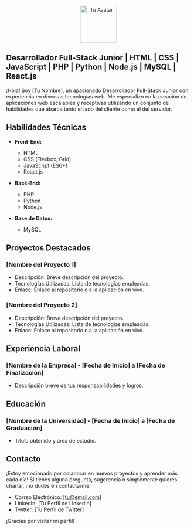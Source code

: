 <p align="center">
  <img src="https://www.netcarmona.es/assets/img/photo-perfil.png" alt="Tu Avatar" width="100"/>
</p>

## Desarrollador Full-Stack Junior | HTML | CSS | JavaScript | PHP | Python | Node.js | MySQL | React.js

¡Hola! Soy [Tu Nombre], un apasionado Desarrollador Full-Stack Junior con experiencia en diversas tecnologías web. Me especializo en la creación de aplicaciones web escalables y receptivas utilizando un conjunto de habilidades que abarca tanto el lado del cliente como el del servidor.

## Habilidades Técnicas

- **Front-End:**
  - HTML
  - CSS (Flexbox, Grid)
  - JavaScript (ES6+)
  - React.js

- **Back-End:**
  - PHP
  - Python
  - Node.js

- **Base de Datos:**
  - MySQL

## Proyectos Destacados

### [Nombre del Proyecto 1]
- Descripción: Breve descripción del proyecto.
- Tecnologías Utilizadas: Lista de tecnologías empleadas.
- Enlace: Enlace al repositorio o a la aplicación en vivo.

### [Nombre del Proyecto 2]
- Descripción: Breve descripción del proyecto.
- Tecnologías Utilizadas: Lista de tecnologías empleadas.
- Enlace: Enlace al repositorio o a la aplicación en vivo.

## Experiencia Laboral

### [Nombre de la Empresa] - [Fecha de Inicio] a [Fecha de Finalización]
- Descripción breve de tus responsabilidades y logros.

## Educación

### [Nombre de la Universidad] - [Fecha de Inicio] a [Fecha de Graduación]
- Título obtenido y área de estudio.

## Contacto

¡Estoy emocionado por colaborar en nuevos proyectos y aprender más cada día! Si tienes alguna pregunta, sugerencia o simplemente quieres charlar, ¡no dudes en contactarme!

- Correo Electrónico: [tu@email.com]
- LinkedIn: [Tu Perfil de LinkedIn]
- Twitter: [Tu Perfil de Twitter]

¡Gracias por visitar mi perfil!

